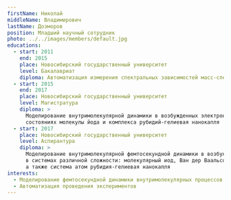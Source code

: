 ```yaml
---
firstName: Николай
middleName: Владимирович
lastName: Дозморов
position: Младший научный сотрудник
photo: ../../images/members/default.jpg
educations:
  - start: 2011
    end: 2015
    place: Новосибирский государственный университет
    level: Бакалавриат
    diploma: Автоматизация измерения спектральных зависимостей масс-спектра и карт скоростей фотофрагментов
  - start: 2015
    end: 2017
    place: Новосибирский государственный университет
    level: Магистратура
    diploma: >
      Моделирование внутримолекулярной динамики в возбужденных электронных
      cостояниях молекулы йода и комплекса рубидий-гелиевая нанокапля
  - start: 2017
    place: Новосибирский государственный университет
    level: Аспирантура
    diploma: >
      Моделирование внутримолекулярной фемтосекундной динамики в возбужденных электронных состояниях 
      в системах различной сложности: молекулярный иод, Ван дер Ваальсов комплекс иода с аргоном, 
      а также система атом рубидия-гелиевая нанокапля
interests:
  - Моделирование фемтосекундной динамики внутримолекулярных процессов
  - Автоматизация проведения экспериментов
---
```


